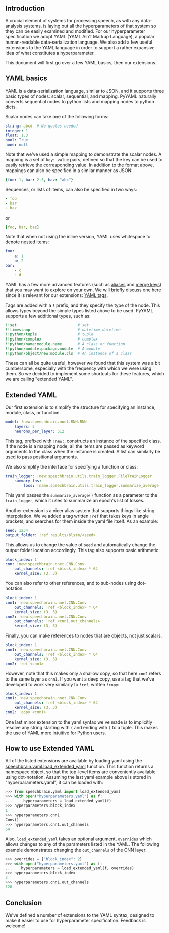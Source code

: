 Introduction
------------

A crucial element of systems for processing speech, as with any data-analysis
systems, is laying out all the hyperparameters of that system so they can be
easily examined and modified. For our hyperparameter specification we adopt
YAML (YAML Ain't Markup Language), a popular human-readable data-serialization
language. We also add a few useful extensions to the YAML language in order to
support a rather expansive idea of what constitutes a hyperparameter.

This document will first go over a few YAML basics, then our extensions.

YAML basics
-----------

YAML is a data-serialization language, similar to JSON, and it supports
three basic types of nodes: scalar, sequential, and mapping. PyYAML naturally
converts sequential nodes to python lists and mapping nodes to python dicts.

Scalar nodes can take one of the following forms:

```yaml
string: abcd  # No quotes needed
integer: 1
float: 1.3
bool: True
none: null
```

Note that we've used a simple mapping to demonstrate the scalar nodes. A mapping
is a set of `key: value` pairs, defined so that the key can be used to easily
retrieve the corresponding value. In addition to the format above, mappings
can also be specified in a similar manner as JSON:

```yaml
{foo: 1, bar: 2.5, baz: "abc"}
```

Sequences, or lists of items, can also be specified in two ways:

```yaml
- foo
- bar
- baz
```

or

```yaml
[foo, bar, baz]
```

Note that when not using the inline version, YAML uses whitespace to denote
nested items:

```yaml
foo:
    a: 1
    b: 2
bar:
    - c
    - d
```

YAML has a few more advanced features (such as
[aliases](https://pyyaml.org/wiki/PyYAMLDocumentation#aliases) and
[merge keys](https://yaml.org/type/merge.html)) that you may want to explore
on your own. We will briefly discuss one here since it is relevant for our
extensions: [YAML tags](https://pyyaml.org/wiki/PyYAMLDocumentation#tags).

Tags are added with a `!` prefix, and they specify the type of the node. This
allows types beyond the simple types listed above to be used. PyYAML supports a
few additional types, such as:

```yaml
!!set                           # set
!!timestamp                     # datetime.datetime
!!python/tuple                  # tuple
!!python/complex                # complex
!!python/name:module.name       # A class or function
!!python/module:package.module  # A module
!!python/object/new:module.cls  # An instance of a class
```

These can all be quite useful, however we found that this system was a bit
cumbersome, especially with the frequency with which we were using them. So
we decided to implement some shortcuts for these features, which we are
calling "extended YAML".

Extended YAML
-------------

Our first extension is to simplify the structure for specifying an instance,
module, class, or function.

```yaml
model: !new:speechbrain.nnet.RNN.RNN
    layers: 5
    neurons_per_layer: 512
```

This tag, prefixed with `!new:`, constructs an instance of the specified class.
If the node is a mapping node, all the items are passed as keyword arguments
to the class when the instance is created. A list can similarly be used to
pass positional arguments.

We also simplify the interface for specifying a function or class:

```yaml
train_logger: !new:speechbrain.utils.train_logger.FileTrainLogger
    summary_fns:
        loss: !name:speechbrain.utils.train_logger.summarize_average
```

This yaml passes the `summarize_average()` function as a parameter to the
`train_logger`, which it uses to summarize an epoch's list of losses.

Another extension is a nicer alias system that supports things like
string interpolation. We've added a tag written `!ref` that
takes keys in angle brackets, and searches for them inside the yaml
file itself. As an example:

```yaml
seed: 1234
output_folder: !ref results/blstm/<seed>
```

This allows us to change the value of `seed` and automatically change the
output folder location accordingly. This tag also supports basic arithmetic:

```yaml
block_index: 1
cnn: !new:speechbrain.nnet.CNN.Conv
    out_channels: !ref <block_index> * 64
    kernel_size: (3, 3)
```

You can also refer to other references, and to sub-nodes using dot-notation.

```yaml
block_index: 1
cnn1: !new:speechbrain.nnet.CNN.Conv
    out_channels: !ref <block_index> * 64
    kernel_size: (3, 3)
cnn2: !new:speechbrain.nnet.CNN.Conv
    out_channels: !ref <cnn1.out_channels>
    kernel_size: (3, 3)
```

Finally, you can make references to nodes that are objects, not just scalars.

```yaml
block_index: 1
cnn1: !new:speechbrain.nnet.CNN.Conv
    out_channels: !ref <block_index> * 64
    kernel_size: (3, 3)
cnn2: !ref <cnn1>
```

However, note that this makes only a shallow copy, so that here `cnn2`
refers to the same layer as `cnn1`. If you want a deep copy, use a tag
that we've developed to work very similarly to `!ref`, written `!copy`:

```yaml
block_index: 1
cnn1: !new:speechbrain.nnet.CNN.Conv
    out_channels: !ref <block_index> * 64
    kernel_size: (3, 3)
cnn2: !copy <cnn1>
```

One last minor extension to the yaml syntax we've made is to implicitly
resolve any string starting with `(` and ending with `)` to a tuple.
This makes the use of YAML more intuitive for Python users.


How to use Extended YAML
------------------------

All of the listed extensions are available by loading yaml using the
[speechbrain.yaml.load_extended_yaml](https://github.com/speechbrain/speechbrain/blob/a800131b3de3915a83393d3aead5670a08907b8d/speechbrain/yaml.py#L22)
function. This function returns a namespace object, so that the top-level items
are conveniently available using dot-notation. Assuming the last yaml
example above is stored in "hyperparameters.yaml", it can be loaded with:

```python
>>> from speechbrain.yaml import load_extended_yaml
>>> with open("hyperparameters.yaml") as f:
...     hyperparameters = load_extended_yaml(f)
>>> hyperparameters.block_index
1
>>> hyperparameters.cnn1
Conv()
>>> hyperparameters.cnn1.out_channels
64
```

Also, `load_extended_yaml` takes an optional argument, `overrides`
which allows changes to any of the parameters listed in the YAML.
The following example demonstrates changing the `out_channels`
of the CNN layer:

```python
>>> overrides = {"block_index": 2}
>>> with open("hyperparameters.yaml") as f:
...    hyperparameters = load_extended_yaml(f, overrides)
>>> hyperparameters.block_index
2
>>> hyperparameters.cnn1.out_channels
128
```

Conclusion
----------

We've defined a number of extensions to the YAML syntax, designed to
make it easier to use for hyperparameter specification. Feedback is welcome!
